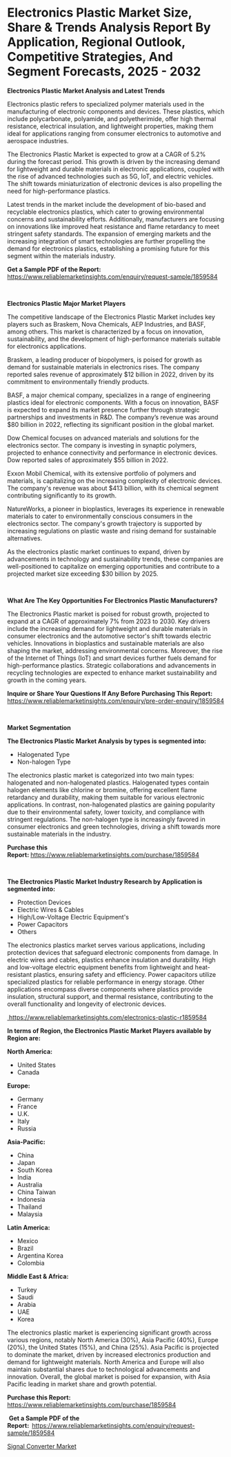 <p><h1>Electronics Plastic Market Size, Share & Trends Analysis Report By Application, Regional Outlook, Competitive Strategies, And Segment Forecasts, 2025 - 2032</h1></p><p><strong>Electronics Plastic Market Analysis and Latest Trends</strong></p>
<p><p>Electronics plastic refers to specialized polymer materials used in the manufacturing of electronic components and devices. These plastics, which include polycarbonate, polyamide, and polyetherimide, offer high thermal resistance, electrical insulation, and lightweight properties, making them ideal for applications ranging from consumer electronics to automotive and aerospace industries.</p><p>The Electronics Plastic Market is expected to grow at a CAGR of 5.2% during the forecast period. This growth is driven by the increasing demand for lightweight and durable materials in electronic applications, coupled with the rise of advanced technologies such as 5G, IoT, and electric vehicles. The shift towards miniaturization of electronic devices is also propelling the need for high-performance plastics.</p><p>Latest trends in the market include the development of bio-based and recyclable electronics plastics, which cater to growing environmental concerns and sustainability efforts. Additionally, manufacturers are focusing on innovations like improved heat resistance and flame retardancy to meet stringent safety standards. The expansion of emerging markets and the increasing integration of smart technologies are further propelling the demand for electronics plastics, establishing a promising future for this segment within the materials industry.</p></p>
<p><strong>Get a Sample PDF of the Report:&nbsp;</strong> <a href="https://www.reliablemarketinsights.com/enquiry/request-sample/1859584?utm_campaign=3085&utm_medium=2&utm_source=Github&utm_content=ia&utm_term=06042025&utm_id=electronics-plastic">https://www.reliablemarketinsights.com/enquiry/request-sample/1859584</a></p>
<p>&nbsp;</p>
<p><strong>Electronics Plastic Major Market Players</strong></p>
<p><p>The competitive landscape of the Electronics Plastic Market includes key players such as Braskem, Nova Chemicals, AEP Industries, and BASF, among others. This market is characterized by a focus on innovation, sustainability, and the development of high-performance materials suitable for electronics applications.</p><p>Braskem, a leading producer of biopolymers, is poised for growth as demand for sustainable materials in electronics rises. The company reported sales revenue of approximately $12 billion in 2022, driven by its commitment to environmentally friendly products.</p><p>BASF, a major chemical company, specializes in a range of engineering plastics ideal for electronic components. With a focus on innovation, BASF is expected to expand its market presence further through strategic partnerships and investments in R&D. The company’s revenue was around $80 billion in 2022, reflecting its significant position in the global market.</p><p>Dow Chemical focuses on advanced materials and solutions for the electronics sector. The company is investing in synaptic polymers, projected to enhance connectivity and performance in electronic devices. Dow reported sales of approximately $55 billion in 2022.</p><p>Exxon Mobil Chemical, with its extensive portfolio of polymers and materials, is capitalizing on the increasing complexity of electronic devices. The company's revenue was about $413 billion, with its chemical segment contributing significantly to its growth.</p><p>NatureWorks, a pioneer in bioplastics, leverages its experience in renewable materials to cater to environmentally conscious consumers in the electronics sector. The company's growth trajectory is supported by increasing regulations on plastic waste and rising demand for sustainable alternatives.</p><p>As the electronics plastic market continues to expand, driven by advancements in technology and sustainability trends, these companies are well-positioned to capitalize on emerging opportunities and contribute to a projected market size exceeding $30 billion by 2025.</p></p>
<p>&nbsp;</p>
<p><strong>What Are The Key Opportunities For Electronics Plastic Manufacturers?</strong></p>
<p><p>The Electronics Plastic market is poised for robust growth, projected to expand at a CAGR of approximately 7% from 2023 to 2030. Key drivers include the increasing demand for lightweight and durable materials in consumer electronics and the automotive sector's shift towards electric vehicles. Innovations in bioplastics and sustainable materials are also shaping the market, addressing environmental concerns. Moreover, the rise of the Internet of Things (IoT) and smart devices further fuels demand for high-performance plastics. Strategic collaborations and advancements in recycling technologies are expected to enhance market sustainability and growth in the coming years.</p></p>
<p><strong>Inquire or Share Your Questions If Any Before Purchasing This Report:</strong> <a href="https://www.reliablemarketinsights.com/enquiry/pre-order-enquiry/1859584?utm_campaign=3085&utm_medium=2&utm_source=Github&utm_content=ia&utm_term=06042025&utm_id=electronics-plastic">https://www.reliablemarketinsights.com/enquiry/pre-order-enquiry/1859584</a></p>
<p>&nbsp;</p>
<p><strong>Market Segmentation</strong></p>
<p><strong>The Electronics Plastic Market Analysis by types is segmented into:</strong></p>
<p><ul><li>Halogenated Type</li><li>Non-halogen Type</li></ul></p>
<p><p>The electronics plastic market is categorized into two main types: halogenated and non-halogenated plastics. Halogenated types contain halogen elements like chlorine or bromine, offering excellent flame retardancy and durability, making them suitable for various electronic applications. In contrast, non-halogenated plastics are gaining popularity due to their environmental safety, lower toxicity, and compliance with stringent regulations. The non-halogen type is increasingly favored in consumer electronics and green technologies, driving a shift towards more sustainable materials in the industry.</p></p>
<p><strong>Purchase this Report:&nbsp;</strong><a href="https://www.reliablemarketinsights.com/purchase/1859584?utm_campaign=3085&utm_medium=2&utm_source=Github&utm_content=ia&utm_term=06042025&utm_id=electronics-plastic">https://www.reliablemarketinsights.com/purchase/1859584</a></p>
<p>&nbsp;</p>
<p><strong>The Electronics Plastic Market Industry Research by Application is segmented into:</strong></p>
<p><ul><li>Protection Devices</li><li>Electric Wires & Cables</li><li>High/Low-Voltage Electric Equipment's</li><li>Power Capacitors</li><li>Others</li></ul></p>
<p><p>The electronics plastics market serves various applications, including protection devices that safeguard electronic components from damage. In electric wires and cables, plastics enhance insulation and durability. High and low-voltage electric equipment benefits from lightweight and heat-resistant plastics, ensuring safety and efficiency. Power capacitors utilize specialized plastics for reliable performance in energy storage. Other applications encompass diverse components where plastics provide insulation, structural support, and thermal resistance, contributing to the overall functionality and longevity of electronic devices.</p></p>
<p><a href="https://www.reliablemarketinsights.com/electronics-plastic-r1859584?utm_campaign=3085&utm_medium=2&utm_source=Github&utm_content=ia&utm_term=06042025&utm_id=electronics-plastic">&nbsp;https://www.reliablemarketinsights.com/electronics-plastic-r1859584</a></p>
<p><strong>In terms of Region, the Electronics Plastic Market Players available by Region are:</strong></p>
<p>
    <p> <strong> North America: </strong>
        <ul>
            <li>United States</li>
            <li>Canada</li>
        </ul>
        </p> 
    <p> <strong> Europe: </strong>
        <ul>
            <li>Germany</li>
            <li>France</li>
            <li>U.K.</li>
            <li>Italy</li>
            <li>Russia</li>
        </ul>
        </p> 
    <p> <strong> Asia-Pacific: </strong>
        <ul>
            <li>China</li>
            <li>Japan</li>
            <li>South Korea</li>
            <li>India</li>
            <li>Australia</li>
            <li>China Taiwan</li>
            <li>Indonesia</li>
            <li>Thailand</li>
            <li>Malaysia</li>
        </ul>
        </p> 
    <p> <strong> Latin America: </strong>
        <ul>
            <li>Mexico</li>
            <li>Brazil</li>
            <li>Argentina Korea</li>
            <li>Colombia</li>
        </ul>
        </p> 
    <p> <strong> Middle East & Africa: </strong>
        <ul>
            <li>Turkey</li>
            <li>Saudi</li>
            <li>Arabia</li>
            <li>UAE</li>
            <li>Korea</li>
        </ul>
    </p>
    </p>
<p><p>The electronics plastic market is experiencing significant growth across various regions, notably North America (30%), Asia Pacific (40%), Europe (20%), the United States (15%), and China (25%). Asia Pacific is projected to dominate the market, driven by increased electronics production and demand for lightweight materials. North America and Europe will also maintain substantial shares due to technological advancements and innovation. Overall, the global market is poised for expansion, with Asia Pacific leading in market share and growth potential.</p></p>
<p><strong>Purchase this Report: </strong><a href="https://www.reliablemarketinsights.com/purchase/1859584?utm_campaign=3085&utm_medium=2&utm_source=Github&utm_content=ia&utm_term=06042025&utm_id=electronics-plastic">https://www.reliablemarketinsights.com/purchase/1859584</a></p>
<p>&nbsp;<strong>Get a Sample PDF of the Report:&nbsp;&nbsp;</strong><a href="https://www.reliablemarketinsights.com/enquiry/request-sample/1859584?utm_campaign=3085&utm_medium=2&utm_source=Github&utm_content=ia&utm_term=06042025&utm_id=electronics-plastic">https://www.reliablemarketinsights.com/enquiry/request-sample/1859584</a></p>
<p><strong></strong></p>
<p><p><a href="https://github.com/xalatieusope/Market-Research-Report-List-1/blob/main/signal-converter-market.md?utm_campaign=3085&utm_medium=2&utm_source=Github&utm_content=ia&utm_term=06042025&utm_id=electronics-plastic">Signal Converter Market</a></p></p>